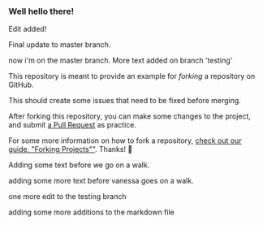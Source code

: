 ### Well hello there!

Edit added!

Final update to master branch.

now i'm on the master branch.
More text added on branch 'testing'

This repository is meant to provide an example for *forking* a repository on GitHub.

This should create some issues that need to be fixed before merging.

After forking this repository, you can make some changes to the project, and submit [a Pull Request](https://github.com/octocat/Spoon-Knife/pulls) as practice.

For some more information on how to fork a repository, [check out our guide, "Forking Projects""](http://guides.github.com/overviews/forking/). Thanks! :sparkling_heart:

Adding some text before we go on a walk.


adding some more text before vanessa goes on a walk.


one more edit to the testing branch




adding some more additions to the markdown file

